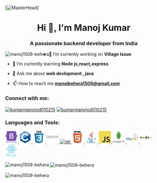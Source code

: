 
[![MasterHead](https://raw.githubusercontent.com/rodrigograca31/rodrigograca31/master/matrix.svg)]


<h1 align="center">Hi 👋, I'm Manoj Kumar</h1>
<h3 align="center">A passionate backend developer from India</h3>
<img align="left" alt-"coding" width:"400' src="https://github-readme-stats.vercel.app/api/top-langs?username=manoj1509-behera&show_icons=true&locale=en&layout=compact" alt="manoj1509-behera" /></p>


- 🔭 I’m currently working on **Village Issue**

- 🌱 I’m currently learning **Node js,react,express**

- 💬 Ask me about **web devlopment , java**

- 📫 How to reach me **manojbehera1509@gmail.com**

<h3 align="left">Connect with me:</h3>
<p align="left">
<a href="https://www.leetcode.com/kumarmanojod010215" target="blank"><img align="center" src="https://raw.githubusercontent.com/rahuldkjain/github-profile-readme-generator/master/src/images/icons/Social/leet-code.svg" alt="kumarmanojod010215" height="30" width="40" /></a>
<a href="https://auth.geeksforgeeks.org/user/kumarmanojod010215" target="blank"><img align="center" src="https://raw.githubusercontent.com/rahuldkjain/github-profile-readme-generator/master/src/images/icons/Social/geeks-for-geeks.svg" alt="kumarmanojod010215" height="30" width="40" /></a>
</p>

<h3 align="left">Languages and Tools:</h3>
<p align="left"> <a href="https://getbootstrap.com" target="_blank" rel="noreferrer"> <img src="https://raw.githubusercontent.com/devicons/devicon/master/icons/bootstrap/bootstrap-plain-wordmark.svg" alt="bootstrap" width="40" height="40"/> </a> <a href="https://www.cprogramming.com/" target="_blank" rel="noreferrer"> <img src="https://raw.githubusercontent.com/devicons/devicon/master/icons/c/c-original.svg" alt="c" width="40" height="40"/> </a> <a href="https://www.w3schools.com/css/" target="_blank" rel="noreferrer"> <img src="https://raw.githubusercontent.com/devicons/devicon/master/icons/css3/css3-original-wordmark.svg" alt="css3" width="40" height="40"/> </a> <a href="https://expressjs.com" target="_blank" rel="noreferrer"> <img src="https://raw.githubusercontent.com/devicons/devicon/master/icons/express/express-original-wordmark.svg" alt="express" width="40" height="40"/> </a> <a href="https://git-scm.com/" target="_blank" rel="noreferrer"> <img src="https://www.vectorlogo.zone/logos/git-scm/git-scm-icon.svg" alt="git" width="40" height="40"/> </a> <a href="https://www.w3.org/html/" target="_blank" rel="noreferrer"> <img src="https://raw.githubusercontent.com/devicons/devicon/master/icons/html5/html5-original-wordmark.svg" alt="html5" width="40" height="40"/> </a> <a href="https://www.java.com" target="_blank" rel="noreferrer"> <img src="https://raw.githubusercontent.com/devicons/devicon/master/icons/java/java-original.svg" alt="java" width="40" height="40"/> </a> <a href="https://developer.mozilla.org/en-US/docs/Web/JavaScript" target="_blank" rel="noreferrer"> <img src="https://raw.githubusercontent.com/devicons/devicon/master/icons/javascript/javascript-original.svg" alt="javascript" width="40" height="40"/> </a> <a href="https://www.mongodb.com/" target="_blank" rel="noreferrer"> <img src="https://raw.githubusercontent.com/devicons/devicon/master/icons/mongodb/mongodb-original-wordmark.svg" alt="mongodb" width="40" height="40"/> </a> <a href="https://www.mysql.com/" target="_blank" rel="noreferrer"> <img src="https://raw.githubusercontent.com/devicons/devicon/master/icons/mysql/mysql-original-wordmark.svg" alt="mysql" width="40" height="40"/> </a> <a href="https://nodejs.org" target="_blank" rel="noreferrer"> <img src="https://raw.githubusercontent.com/devicons/devicon/master/icons/nodejs/nodejs-original-wordmark.svg" alt="nodejs" width="40" height="40"/> </a> <a href="https://reactjs.org/" target="_blank" rel="noreferrer"> <img src="https://raw.githubusercontent.com/devicons/devicon/master/icons/react/react-original-wordmark.svg" alt="react" width="40" height="40"/> </a> </p>

<p><img align="left" src="https://github-readme-stats.vercel.app/api/top-langs?username=manoj1509-behera&show_icons=true&locale=en&layout=compact" alt="manoj1509-behera" /></p>

<p>&nbsp;<img align="center" src="https://github-readme-stats.vercel.app/api?username=manoj1509-behera&show_icons=true&locale=en" alt="manoj1509-behera" /></p>

<p><img align="center" src="https://github-readme-streak-stats.herokuapp.com/?user=manoj1509-behera&" alt="manoj1509-behera" /></p>
